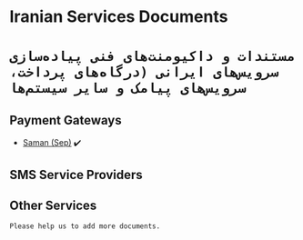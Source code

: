 # Iranian Services Documents
# `مستندات و داکیومنت‌های فنی پیاده‌سازی سرویس‌های ایرانی (درگاه‌های پرداخت، سرویس‌های پیامک و سایر سیستم‌ها`

## Payment Gateways
- [Saman (Sep)](https://www.sep.ir) :heavy_check_mark:

## SMS Service Providers

## Other Services


`Please help us to add more documents.`

